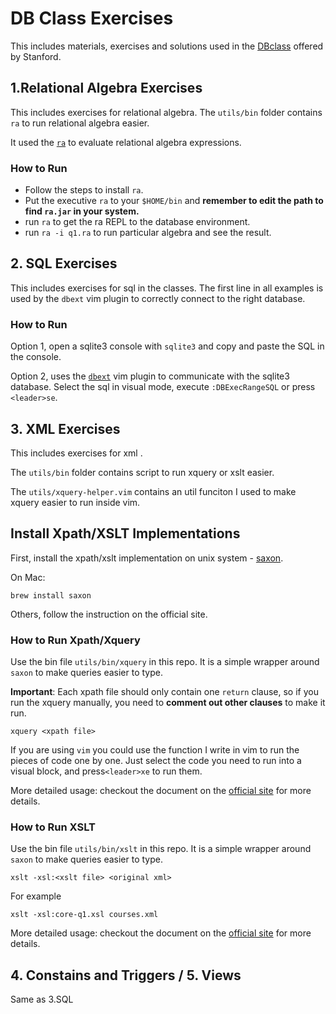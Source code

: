 # DB Class Exercises
This includes materials, exercises and solutions used in the [DBclass](https://class2go.stanford.edu/db/Winter2013) offered by Stanford.

## 1.Relational Algebra Exercises
This includes exercises for relational algebra.  The `utils/bin` folder contains `ra` to run relational algebra easier.

It used the [`ra`](http://www.cs.duke.edu/~junyang/ra/) to evaluate relational algebra expressions.

### How to Run
- Follow the steps to install `ra`.
- Put the executive `ra` to your `$HOME/bin` and **remember to edit the path to find `ra.jar` in your system.**
- run `ra` to get the ra REPL to the database environment.
- run `ra -i q1.ra` to run particular algebra and see the result.

## 2. SQL Exercises
This includes exercises for sql in the classes.
The first line in all examples is used by the `dbext` vim plugin to correctly connect to the right database.

### How to Run
Option 1, open a sqlite3 console with `sqlite3` and copy and paste the SQL in the console.

Option 2, uses the [`dbext`][dbext-link] vim plugin to communicate with the sqlite3 database. Select the sql in visual mode, execute `:DBExecRangeSQL` or press `<leader>se`.

## 3. XML Exercises
This includes exercises for xml .

The `utils/bin` folder contains script to run xquery or xslt easier.

The `utils/xquery-helper.vim` contains an util funciton I used to make xquery easier to run inside vim.

## Install Xpath/XSLT Implementations
First, install the xpath/xslt implementation on unix system - [saxon](http://www.saxonica.com/).

On Mac:

    brew install saxon

Others, follow the instruction on the official site.

### How to Run Xpath/Xquery
Use the bin file `utils/bin/xquery` in this repo. It is a simple wrapper around `saxon` to make queries easier to type. 

**Important**: Each xpath file should only contain one `return` clause, so if you run the xquery manually, you need to **comment out other clauses** to make it run.

    xquery <xpath file>

If you are using `vim` you could use the function I write in vim to run the pieces of code one by one. Just select the code you need to run into a visual block, and press`<leader>xe` to run them.

More detailed usage: checkout the document on the [official site](http://www.saxonica.com/documentation/using-xsl/commandline.xml) for more details.

### How to Run XSLT
Use the bin file `utils/bin/xslt` in this repo. It is a simple wrapper around `saxon` to make queries easier to type. 

    xslt -xsl:<xslt file> <original xml>

For example

    xslt -xsl:core-q1.xsl courses.xml

More detailed usage: checkout the document on the [official site](http://www.saxonica.com/documentation/using-xquery/commandline.xml) for more details.

## 4. Constains and Triggers / 5. Views
Same as 3.SQL

[dbext-link]: https://github.com/vim-scripts/dbext.vim
